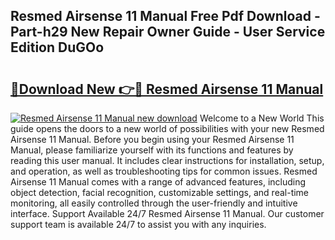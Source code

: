 ## Resmed Airsense 11 Manual Free Pdf Download - Part-h29 New Repair Owner Guide - User Service Edition DuGOo

# <h2><a href="http://bc21229.oget.top/?id=Resmed+Airsense+11+Manual">🔗Download New 👉🔴 Resmed Airsense 11 Manual</a></h2>

[![Resmed Airsense 11 Manual new download](https://i.imgur.com/5g1atiW.png)](http://bc21229.oget.top/?id=Resmed+Airsense+11+Manual)
Welcome to a New World This guide opens the doors to a new world of possibilities with your new Resmed Airsense 11 Manual. Before you begin using your Resmed Airsense 11 Manual, please familiarize yourself with its functions and features by reading this user manual. It includes clear instructions for installation, setup, and operation, as well as troubleshooting tips for common issues. Resmed Airsense 11 Manual comes with a range of advanced features, including object detection, facial recognition, customizable settings, and real-time monitoring, all easily controlled through the user-friendly and intuitive interface. Support Available 24/7 Resmed Airsense 11 Manual. Our customer support team is available 24/7 to assist you with any inquiries.
